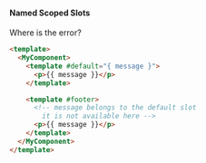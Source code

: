 #### Named Scoped Slots

Where is the error?

```html
<template>
  <MyComponent>
    <template #default="{ message }">
      <p>{{ message }}</p>
    </template>

    <template #footer>
      <!-- message belongs to the default slot
        it is not available here -->
      <p>{{ message }}</p>
    </template>
  </MyComponent>
</template>
```


<aside class="notes">
</aside>
